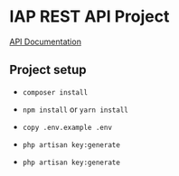 # IAP REST API Project

[API Documentation](https://documenter.getpostman.com/view/4654837/T1DjkL48?version=latest)

## Project setup

- ```composer install```

- ```npm install``` or ```yarn install```

- ```copy .env.example .env```

- ```php artisan key:generate```

- ```php artisan key:generate```
